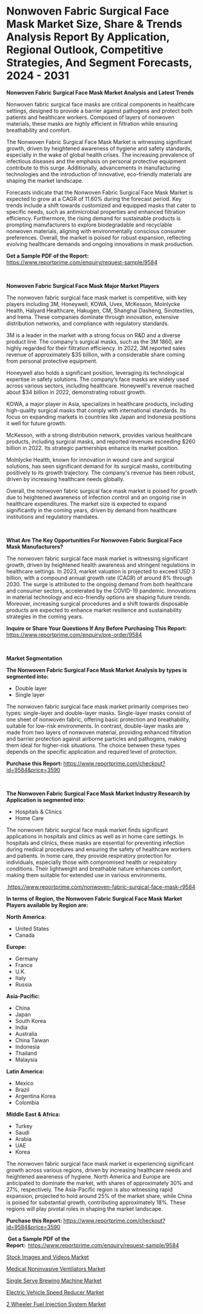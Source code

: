 <p><h1>Nonwoven Fabric Surgical Face Mask Market Size, Share & Trends Analysis Report By Application, Regional Outlook, Competitive Strategies, And Segment Forecasts, 2024 - 2031</h1></p><p><strong>Nonwoven Fabric Surgical Face Mask Market Analysis and Latest Trends</strong></p>
<p><p>Nonwoven fabric surgical face masks are critical components in healthcare settings, designed to provide a barrier against pathogens and protect both patients and healthcare workers. Composed of layers of nonwoven materials, these masks are highly efficient in filtration while ensuring breathability and comfort. </p><p>The Nonwoven Fabric Surgical Face Mask Market is witnessing significant growth, driven by heightened awareness of hygiene and safety standards, especially in the wake of global health crises. The increasing prevalence of infectious diseases and the emphasis on personal protective equipment contribute to this surge. Additionally, advancements in manufacturing technologies and the introduction of innovative, eco-friendly materials are shaping the market landscape. </p><p>Forecasts indicate that the Nonwoven Fabric Surgical Face Mask Market is expected to grow at a CAGR of 11.60% during the forecast period. Key trends include a shift towards customized and equipped masks that cater to specific needs, such as antimicrobial properties and enhanced filtration efficiency. Furthermore, the rising demand for sustainable products is prompting manufacturers to explore biodegradable and recyclable nonwoven materials, aligning with environmentally conscious consumer preferences. Overall, the market is poised for robust expansion, reflecting evolving healthcare demands and ongoing innovations in mask production.</p></p>
<p><strong>Get a Sample PDF of the Report:&nbsp;</strong> <a href="https://www.reportprime.com/enquiry/request-sample/9584">https://www.reportprime.com/enquiry/request-sample/9584</a></p>
<p>&nbsp;</p>
<p><strong>Nonwoven Fabric Surgical Face Mask Major Market Players</strong></p>
<p><p>The nonwoven fabric surgical face mask market is competitive, with key players including 3M, Honeywell, KOWA, Uvex, McKesson, Molnlycke Health, Halyard Healthcare, Hakugen, CM, Shanghai Dasheng, Sinotextiles, and Irema. These companies dominate through innovation, extensive distribution networks, and compliance with regulatory standards.</p><p>3M is a leader in the market with a strong focus on R&D and a diverse product line. The company's surgical masks, such as the 3M 1860, are highly regarded for their filtration efficiency. In 2022, 3M reported sales revenue of approximately $35 billion, with a considerable share coming from personal protective equipment.</p><p>Honeywell also holds a significant position, leveraging its technological expertise in safety solutions. The company’s face masks are widely used across various sectors, including healthcare. Honeywell's revenue reached about $34 billion in 2022, demonstrating robust growth.</p><p>KOWA, a major player in Asia, specializes in healthcare products, including high-quality surgical masks that comply with international standards. Its focus on expanding markets in countries like Japan and Indonesia positions it well for future growth.</p><p>McKesson, with a strong distribution network, provides various healthcare products, including surgical masks, and reported revenues exceeding $260 billion in 2022. Its strategic partnerships enhance its market position.</p><p>Molnlycke Health, known for innovation in wound care and surgical solutions, has seen significant demand for its surgical masks, contributing positively to its growth trajectory. The company's revenue has been robust, driven by increasing healthcare needs globally.</p><p>Overall, the nonwoven fabric surgical face mask market is poised for growth due to heightened awareness of infection control and an ongoing rise in healthcare expenditures. The market size is expected to expand significantly in the coming years, driven by demand from healthcare institutions and regulatory mandates.</p></p>
<p>&nbsp;</p>
<p><strong>What Are The Key Opportunities For Nonwoven Fabric Surgical Face Mask Manufacturers?</strong></p>
<p><p>The nonwoven fabric surgical face mask market is witnessing significant growth, driven by heightened health awareness and stringent regulations in healthcare settings. In 2023, market valuation is projected to exceed USD 3 billion, with a compound annual growth rate (CAGR) of around 8% through 2030. The surge is attributed to the ongoing demand from both healthcare and consumer sectors, accelerated by the COVID-19 pandemic. Innovations in material technology and eco-friendly options are shaping future trends. Moreover, increasing surgical procedures and a shift towards disposable products are expected to enhance market resilience and sustainability strategies in the coming years.</p></p>
<p><strong>Inquire or Share Your Questions If Any Before Purchasing This Report:</strong> <a href="https://www.reportprime.com/enquiry/pre-order/9584">https://www.reportprime.com/enquiry/pre-order/9584</a></p>
<p>&nbsp;</p>
<p><strong>Market Segmentation</strong></p>
<p><strong>The Nonwoven Fabric Surgical Face Mask Market Analysis by types is segmented into:</strong></p>
<p><ul><li>Double layer</li><li>Single layer</li></ul></p>
<p><p>The nonwoven fabric surgical face mask market primarily comprises two types: single-layer and double-layer masks. Single-layer masks consist of one sheet of nonwoven fabric, offering basic protection and breathability, suitable for low-risk environments. In contrast, double-layer masks are made from two layers of nonwoven material, providing enhanced filtration and barrier protection against airborne particles and pathogens, making them ideal for higher-risk situations. The choice between these types depends on the specific application and required level of protection.</p></p>
<p><strong>Purchase this Report:&nbsp;</strong><a href="https://www.reportprime.com/checkout?id=9584&price=3590">https://www.reportprime.com/checkout?id=9584&price=3590</a></p>
<p>&nbsp;</p>
<p><strong>The Nonwoven Fabric Surgical Face Mask Market Industry Research by Application is segmented into:</strong></p>
<p><ul><li>Hospitals & Clinics</li><li>Home Care</li></ul></p>
<p><p>The nonwoven fabric surgical face mask market finds significant applications in hospitals and clinics as well as in home care settings. In hospitals and clinics, these masks are essential for preventing infection during medical procedures and ensuring the safety of healthcare workers and patients. In home care, they provide respiratory protection for individuals, especially those with compromised health or respiratory conditions. Their lightweight and breathable nature enhances comfort, making them suitable for extended use in various environments.</p></p>
<p><a href="https://www.reportprime.com/nonwoven-fabric-surgical-face-mask-r9584">&nbsp;https://www.reportprime.com/nonwoven-fabric-surgical-face-mask-r9584</a></p>
<p><strong>In terms of Region, the Nonwoven Fabric Surgical Face Mask Market Players available by Region are:</strong></p>
<p>
    <p> <strong> North America: </strong>
        <ul>
            <li>United States</li>
            <li>Canada</li>
        </ul>
        </p> 
    <p> <strong> Europe: </strong>
        <ul>
            <li>Germany</li>
            <li>France</li>
            <li>U.K.</li>
            <li>Italy</li>
            <li>Russia</li>
        </ul>
        </p> 
    <p> <strong> Asia-Pacific: </strong>
        <ul>
            <li>China</li>
            <li>Japan</li>
            <li>South Korea</li>
            <li>India</li>
            <li>Australia</li>
            <li>China Taiwan</li>
            <li>Indonesia</li>
            <li>Thailand</li>
            <li>Malaysia</li>
        </ul>
        </p> 
    <p> <strong> Latin America: </strong>
        <ul>
            <li>Mexico</li>
            <li>Brazil</li>
            <li>Argentina Korea</li>
            <li>Colombia</li>
        </ul>
        </p> 
    <p> <strong> Middle East & Africa: </strong>
        <ul>
            <li>Turkey</li>
            <li>Saudi</li>
            <li>Arabia</li>
            <li>UAE</li>
            <li>Korea</li>
        </ul>
    </p>
    </p>
<p><p>The nonwoven fabric surgical face mask market is experiencing significant growth across various regions, driven by increasing healthcare needs and heightened awareness of hygiene. North America and Europe are anticipated to dominate the market, with shares of approximately 30% and 27%, respectively. The Asia-Pacific region is also witnessing rapid expansion, projected to hold around 25% of the market share, while China is poised for substantial growth, contributing approximately 18%. These regions will play pivotal roles in shaping the market landscape.</p></p>
<p><strong>Purchase this Report: </strong><a href="https://www.reportprime.com/checkout?id=9584&price=3590">https://www.reportprime.com/checkout?id=9584&price=3590</a></p>
<p>&nbsp;<strong>Get a Sample PDF of the Report:&nbsp;&nbsp;</strong><a href="https://www.reportprime.com/enquiry/request-sample/9584">https://www.reportprime.com/enquiry/request-sample/9584</a></p>
<p><strong></strong></p>
<p><p><a href="https://www.linkedin.com/pulse/global-stock-images-videos-market-size-expected-experience-0svqe?trackingId=4ypGLvP5S5CteOnvZ4qS5w%3D%3D">Stock Images and Videos Market</a></p><p><a href="https://github.com/Krish2023na/Market-Research-Report-List-6/blob/main/medical-noninvasive-ventilators-market.md">Medical Noninvasive Ventilators Market</a></p><p><a href="https://medium.com/@diane.macle6776/the-single-serve-brewing-machine-market-report-analyzes-important-operational-and-performance-37d1a328f651">Single Serve Brewing Machine Market</a></p><p><a href="https://issuu.com/reportprime-2/docs/electric-vehicle-speed-reducer-mark_aff90197be2f68">Electric Vehicle Speed Reducer Market</a></p><p><a href="https://medium.com/@diane.macle6776/the-global-2-wheeler-fuel-injection-system-market-is-a-dynamic-and-growing-industry-29fbf011d9a2">2 Wheeler Fuel Injection System Market</a></p></p>